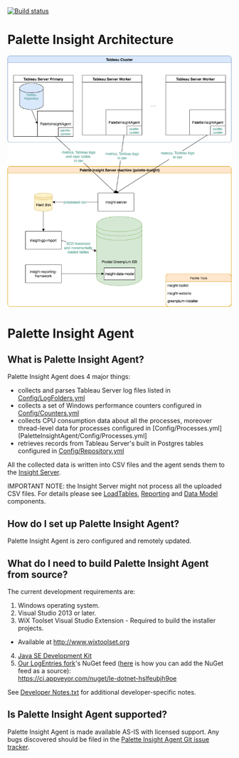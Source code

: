 [![Build status](https://ci.appveyor.com/api/projects/status/reub3y37h4hkw0ck/branch/master?svg=true)](https://ci.appveyor.com/project/palette-software/blackboxrecorder/branch/master)

# Palette Insight Architecture

![GitHub Logo](https://github.com/palette-software/palette-insight/blob/master/insight-system-diagram.png?raw=true)

# Palette Insight Agent #

## What is Palette Insight Agent?

Palette Insight Agent does 4 major things:
* collects and parses Tableau Server log files listed in [Config/LogFolders.yml](PaletteInsightAgent/Config/LogFolders.yml)
* collects a set of Windows performance counters configured in [Config/Counters.yml](PaletteInsightAgent/Config/Counters.yml)
* collects CPU consumption data about all the processes, moreover thread-level data for processes configured in [Config/Processes.yml](PaletteInsightAgent/Config/Processes.yml]
* retrieves records from Tableau Server's built in Postgres tables configured in [Config/Repository.yml](PaletteInsightAgent/Config/Repository.yml)

All the collected data is written into CSV files and the agent sends them to the [Insight Server](https://github.com/palette-software/insight-server).

IMPORTANT NOTE: the Insight Server might not process all the uploaded CSV files. For details please see [LoadTables](https://github.com/palette-software/insight-gp-import), [Reporting](https://github.com/palette-software/insight-reporting-framework) and [Data Model](https://github.com/palette-software/insight-data-model) components.

## How do I set up Palette Insight Agent?

Palette Insight Agent is zero configured and remotely updated.

## What do I need to build Palette Insight Agent from source?

The current development requirements are:

1. Windows operating system.
2. Visual Studio 2013 or later.
3. WiX Toolset Visual Studio Extension - Required to build the installer projects.
  * Available at http://www.wixtoolset.org
4. [Java SE Development Kit](http://www.oracle.com/technetwork/java/javase/downloads/jdk8-downloads-2133151.html)
5. [Our LogEntries fork](https://github.com/palette-software/le_dotnet)'s NuGet feed ([here](https://www.appveyor.com/docs/nuget#configuring-private-nuget-feed-in-visual-studio) is how you can add the NuGet feed as a source):  
   https://ci.appveyor.com/nuget/le-dotnet-hslfeubjh9oe


See [Developer Notes.txt](https://github.com/palette-software/PaletteInsightAgent/blob/master/Developer%20Notes.txt) for additional developer-specific notes.

## Is Palette Insight Agent supported?

Palette Insight Agent is made available AS-IS with licensed support. Any bugs discovered should be filed in the [Palette Insight Agent Git issue tracker](https://github.com/palette-software/PaletteInsightAgent/issues).

